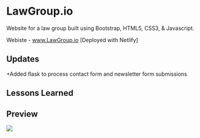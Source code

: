 # LawGroup.io

Website for a law group built using Bootstrap, HTML5, CSS3, & Javascript.

Webiste - www.LawGroup.io [Deployed with Netlify]

## Updates
+Added flask to process contact form and newsletter form submissions

## Lessons Learned

## Preview

![](assets/demo.gif)
